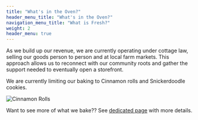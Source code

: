 ```yaml
---
title: "What's in the Oven?"
header_menu_title: "What's in the Oven?"
navigation_menu_title: "What is Fresh?"
weight: 2
header_menu: true
---
```


As we build up our revenue, we are currently operating under cottage law, selling our goods person to person and at local farm markets. This approach allows us to reconnect with our community roots and gather the support needed to eventually open a storefront. 

We are currently limiting our baking to Cinnamon rolls and Snickerdoodle cookies. 


![Cinnamon Rolls](images/bP4BhW4o.jpg)

Want to see more of what we bake?? See [dedicated page](services) with more details.
